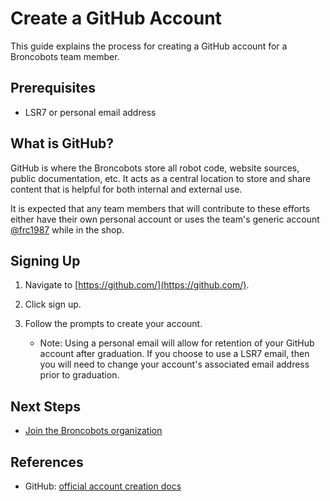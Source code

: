 # Create a GitHub Account

This guide explains the process for creating a GitHub account for a Broncobots team member.

## Prerequisites
- LSR7 or personal email address

## What is GitHub?
GitHub is where the Broncobots store all robot code, website sources, public documentation, etc.  It acts as a central location to store and share content that is helpful for both internal and external use.

It is expected that any team members that will contribute to these efforts either have their own personal account or uses the team's generic account [@frc1987](https://github.com/frc1987) while in the shop.

## Signing Up
1. Navigate to [https://github.com/](https://github.com/).
2. Click sign up.
3. Follow the prompts to create your account.

    - Note: Using a personal email will allow for retention of your GitHub account after graduation.  If you choose to use a LSR7 email, then you will need to change your account's associated email address prior to graduation.

## Next Steps
- [Join the Broncobots organization](join-the-organization.md)

## References
- GitHub: [official account creation docs](https://docs.github.com/en/get-started/start-your-journey/creating-an-account-on-github)
